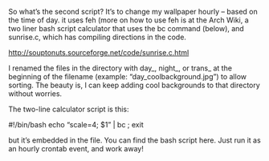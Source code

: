 So what’s the second script? It’s to change my wallpaper hourly – based on the time of day. it uses feh (more on how to use feh is at the Arch Wiki, a two liner bash script calculator that uses the bc command (below), and sunrise.c, which has compiling directions in the code.

http://souptonuts.sourceforge.net/code/sunrise.c.html

I renamed the files in the directory with day_, night_, or trans_ at the beginning of the filename (example: “day_coolbackground.jpg”) to allow sorting. The beauty is, I can keep adding cool backgrounds to that directory without worries.

The two-line calculator script is this:

#!/bin/bash
echo “scale=4; $1” | bc ; exit

but it’s embedded in the file. You can find the bash script here. Just run it as an hourly crontab event, and work away!
